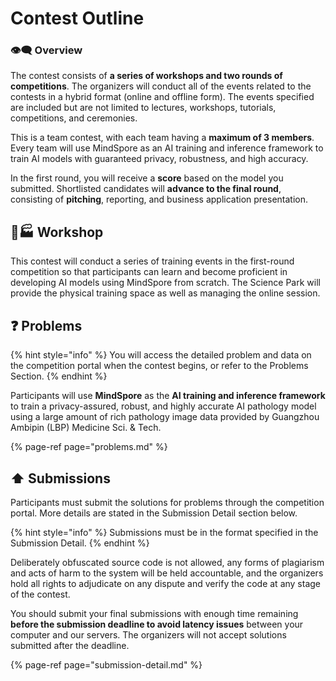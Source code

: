 # Contest Outline

### 👁🗨 Overview

The contest consists of **a series of workshops and two rounds of competitions**. The organizers will conduct all of the events related to the contests in a hybrid format \(online and offline form\). The events specified are included but are not limited to lectures, workshops, tutorials, competitions, and ceremonies.

This is a team contest, with each team having a **maximum of 3 members**. Every team will use MindSpore as an AI training and inference framework to train AI models with guaranteed privacy, robustness, and high accuracy.

In the first round, you will receive a **score** based on the model you submitted. Shortlisted candidates will **advance to the final round**, consisting of **pitching**, reporting, and business application presentation.

## 👨🏭 Workshop

This contest will conduct a series of training events in the first-round competition so that participants can learn and become proficient in developing AI models using MindSpore from scratch. The Science Park will provide the physical training space as well as managing the online session.

## ❓ Problems

{% hint style="info" %}
You will access the detailed problem and data on the competition portal when the contest begins, or refer to the Problems Section.
{% endhint %}

Participants will use **MindSpore** as the **AI training and inference framework** to train a privacy-assured, robust, and highly accurate AI pathology model using a large amount of rich pathology image data provided by Guangzhou Ambipin \(LBP\) Medicine Sci. & Tech.

{% page-ref page="problems.md" %}

## ⬆ Submissions

Participants must submit the solutions for problems through the competition portal. More details are stated in the Submission Detail section below.

{% hint style="info" %}
Submissions must be in the format specified in the Submission Detail.
{% endhint %}

Deliberately obfuscated source code is not allowed, any forms of plagiarism and acts of harm to the system will be held accountable, and the organizers hold all rights to adjudicate on any dispute and verify the code at any stage of the contest.

You should submit your final submissions with enough time remaining **before the submission deadline to avoid latency issues** between your computer and our servers. The organizers will not accept solutions submitted after the deadline.

{% page-ref page="submission-detail.md" %}

